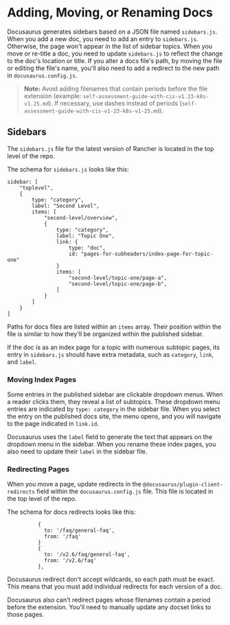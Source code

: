 # Adding, Moving, or Renaming Docs

Docusaurus generates sidebars based on a JSON file named `sidebars.js`. When you add a new doc, you need to add an 
entry to `sidebars.js`. Otherwise, the page won't appear in the list of sidebar topics. When you move or re-title a doc, 
you need to update `sidebars.js` to reflect the change to the doc's location or title. If you alter a docs file's path, 
by moving the file or editing the file's name, you'll also need to add a redirect to the new path in `docusaurus.config.js`.

> **Note:** Avoid adding filenames that contain periods before the file extension 
(example: `self-assessment-guide-with-cis-v1.23-k8s-v1.25.md`). If necessary, use dashes instead of periods 
(`self-assessment-guide-with-cis-v1-23-k8s-v1-25.md`).

## Sidebars

The `sidebars.js` file for the latest version of Rancher is located in the top level of the repo.

The schema for `sidebars.js` looks like this: 

```JS
sidebar: [
    "toplevel",
    {
        type: "category",
        label: "Second Level",
        items: [
            "second-level/overview",
            {
                type: "category",
                label: "Topic One",
                link: {
                    type: "doc",
                    id: "pages-for-subheaders/index-page-for-topic-one"
                }
                items: [
                    "second-level/topic-one/page-a",
                    "second-level/topic-one/page-b",
                ]
            }
        ]
    }
]
```

Paths for docs files are listed within an `items` array. Their position within the file is similar to how they'll be 
organized within the published sidebar. 

If the doc is as an index page for a topic with numerous subtopic pages, its entry in `sidebars.js` should have extra 
metadata, such as `category`, `link`, and `label`.

### Moving Index Pages

Some entries in the published sidebar are clickable dropdown menus. When a reader clicks them, they reveal a list of 
subtopics. These dropdown menu entries are indicated by `type: category` in the sidebar file. When you select the entry 
on the published docs site, the menu opens, and you will navigate to the page indicated in `link.id`. 

Docusaurus uses the `label` field to generate the text that appears on the dropdown menu in the sidebar. When you 
rename these index pages, you also need to update their `label` in the sidebar file.

### Redirecting Pages

When you move a page, update redirects in the `@docusaurus/plugin-client-redirects` field within the 
`docusaurus.config.js` file. This file is located in the top level of the repo.

The schema for docs redirects looks like this:

```JS
          {
            to: '/faq/general-faq',
            from: '/faq'
          }
          {
            to: '/v2.6/faq/general-faq',
            from: '/v2.6/faq'
          },
```

Docusaurus redirect don't accept wildcards, so each path must be exact. This means that you must add individual 
redirects for each version of a doc. 

Docusaurus also can't redirect pages whose filenames contain a period before the extension. You'll need to manually 
update any docset links to those pages. 
